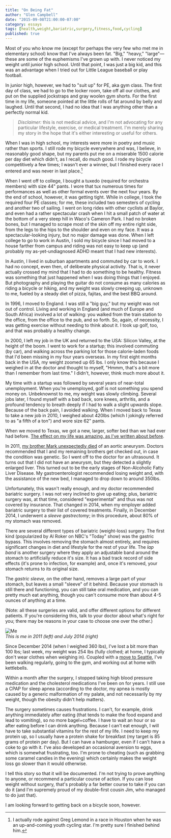```yaml
---
title: "On Being Fat"
author: "Glen Campbell"
date: "2015-09-08T21:00:00-07:00"
category: essays
tags: [health,weight,bariatric,surgery,fitness,food,cycling]
published: true
---
```

Most of you who know me (except for perhaps the very few who met me
in elementary school) know that I've always been fat. "Big," "heavy,"
"large"&mdash;these are some of the euphemisms I've grown up with.
I never noticed my weight until junior high school.
Until that point, I was just a big kid, and this was an advantage
when I tried out for Little League baseball or play football. 

In junior high, however, we had to "suit up" for PE, aka gym class. 
The first day of class, we had to go to the locker room,
take off all our clothes, and put on the supplied jockstraps and gray
woolen gym shorts. For the first time in my life, someone pointed
at the little rolls of fat around by belly and laughed. Until that
second, I had no idea that I was anything other than a 
perfectly normal kid. 

> *Disclaimer:* this is not medical advice, and I'm not advocating for
> any particular lifestyle, exercise, or medical treatment. 
> I'm merely sharing my story in the hope that it's either
> interesting or useful for others. 

When I was in high school, my interests were more in poetry and music
rather than sports. I still rode my bicycle everywhere and was, I believe,
in reasonably good shape, but my parents put me on a miserable 1500 calorie
per day diet which didn't, as I recall, do much good.
I rode my bicycle competitively a few times; I wasn't ever a winner, but
I finished every race I entered and was never in last place.[^1]

When I went off to college, I bought a tuxedo (required for orchestra members)
with size 44" pants. I wore that tux numerous times for performances as well
as other formal events over the next four years. By the end of school, however,
it was getting tight. While in college, I took the required four PE classes;
for me, these included two semesters of cycling and another two of sailing.
I went on long rides with other cyclists at Baylor, and even had a 
rather spectacular crash when I hit a small patch of water at the bottom
of a very steep hill in Waco's Cameron Park. I had no broken bones, but 
I managed to scrape most of the skin off my entire right side, from the legs
to the hips to the shoulder and even on my face. 
It was a spectacular-looking injury, but no major damage was done. 
When I left college to go to work in Austin, I sold my bicycle since
I had moved to a house farther from campus and riding was not easy to
keep up (and probably my as-yet-undiagnosed ADHD meant that I had new
interests).

In Austin, I lived in suburban apartments and commuted by car to work. 
I had no concept, even then, of deliberate physical activity. That is, 
it never actually crossed my mind that I had to do something to be
healthy. Fitness was something that just happened when I was doing 
things that I enjoyed. But photography and playing the guitar do not
consume as many calories as riding a bicycle or hiking, and my weight 
was slowly creeping up, unknown to me, fueled by a steady diet of pizza,
fajitas, and the best BBQ around.

In 1996, I moved to England. I was still a "big guy," but my weight was
not out of control. 
Living and working in England (and much of Europe and South Africa)
involved a lot of walking: you walked from the train station to the office,
from the office to the pub, and so forth. So, again, of necessity, I was
getting exercise without needing to think about it. 
I took up golf, too, and that was probably a healthy change. 

In 2000, I left my job in the UK and returned to the USA: Silicon Valley,
at the height of the boom. I went to work for a startup; this involved
commuting (by car), and walking across the parking lot for those
calorie-laden foods that I'd been missing in my four years overseas. 
In my first eight months back in the USA, my weight zoomed up 65 lbs. 
I only know this because I weighed in at the doctor and thought
to myself, "Hmmm, that's a bit more than I remember from last time." 
I didn't, however, think much more about it. 

My time with a startup was followed by several years of near-total
unemployment. When you're unemployed, golf is not something you
spend money on. Unbeknownst to me, my weight was slowly climbing. 
Several jobs later, I found myself with a bad back, sore knees, 
arthritis, and a profound tendency to breath deeply if I had to walk
a slight upwards slope. Because of the back pain, I avoided walking. 
When I moved back to Texas to take a new job in 2010, I weighed 
about 420lbs (which I jokingly referred to as
"a fifth of a ton") and wore size 62" pants.

When we moved to Texas, we got a new, larger, softer bed than we
had ever had before.
[The effect on my life was amazing, as I've written about 
before](/essay/2011/04/a-good-nights-sleep.html).

In 2011, [my brother Mark unexpectedly
died](/essay/2011/03/goodbye-bro.html) 
of an aortic aneurysm. Doctors recommended that I and my
remaining brothers get checked out, in case the condition was
genetic. So I went off to the doctor for an ultrasound. 
It turns out that I did not have an aneurysm, but they 
detected a slightly enlarged liver. This turned out to be
the early stages of Non-Alcoholic Fatty Liver Disease.
My gastroenterologist recommended losing weight and, 
with the assistance of the new bed, I managed to drop down 
to around 350lbs. 

Unfortunately, this wasn't really enough, and my doctor
recommended bariatric surgery. I was not very inclined to give up
eating; plus, bariatric surgery was, at that time, considered
"experimental" and thus was not covered by insurance. 
That changed in 2014, when my employer added bariatric surgery
to their list of covered treatments. Finally, in December 2014,
I underwent a *sleeve gastrectomy*; in this procedure, about
80% of my stomach was removed.

There are several different types of bariatric (weight-loss)
surgery. The first kind (popularized by Al Roker on NBC's "Today" show)
was the gastric bypass. This involves removing the stomach almost entirely,
and requires significant changes in diet and lifestyle for the 
rest of your life. The *lap band* is another surgery where they
apply an adjustable band around the stomach to artificially reduce
it's size. It has a bad track record of side effects (it's prone to
infection, for example) and, once it's removed, your stomach returns to
its original size. 

The *gastric sleeve,* on the other hand, removes a large part of your 
stomach, but leaves a small "sleeve" of it behind. Because your stomach
is still there and functioning, you can still take oral medication, and
you can pretty much eat anything, though you can't consume more than about
4-5 ounces of anything at a time. 

(Note: all these surgeries are valid, and offer different options
for different patients. If you're considering this, talk to your
doctor about what's right for you; there may be reasons in your 
case to choose one over the other.)

![Me](//cdn.broadpool.com/BeforeAfter.jpg "This are me")  
*This is me in 2011 (left) and July 2014 (right)*

Since December 2014 (when I weighed 360 lbs), 
I've lost a bit more than 100 lbs; last week, 
my weight was 254 lbs (fully clothed; at home, I typically don't 
wear clothes when weighing in). Coupled with a 
[move to Seattle](/essay/2015/06/amazon.html), 
I've been walking regularly, going to the gym, and working 
out at home with kettlebells. 

Within a month after the surgery, I stopped taking high blood pressure
medication and the cholesterol medications I've been on for years. 
I still use a CPAP for sleep apnea (according to the doctor, my
apnea is mostly caused by a generic malformation of my palate, and 
not necessarily by my weight, though the obesity didn't help matters). 

The surgery sometimes causes frustrations. I can't, for example, drink
anything immediately after eating (that tends to make the food expand
and lead to vomiting), so no more bagel+coffee. I have to wait an hour
or so after eating before I can drink anything. Because I can't eat
enough, I will have to take substantial vitamins for the rest of
my life. I need to keep my protein up, so I usually have a protein
shake for breakfast (my target is 85 grams of protein per day).
But I can have a hamburger, even if I can't have a coke to go with it.
I've also developed an occasional aversion to eggs, which is 
somewhat frustrating, too. I'm prone to cheating (such as grabbing 
some caramel candies in the evening) which certainly makes the 
weight loss go slower than it would otherwise.

I tell this story so that it will be documented. I'm not trying to 
prove anything to anyone, or recommend a particular course of action.
If you can lose weight without surgery, that's probably a far better course
to take if you can do it (and I'm supremely proud of my double-first cousin
Jim, who managed to do just that).

I am looking forward to getting back on a bicycle soon, however. 


[^1]: I actually rode against Greg Lemond in a race in Houston when he
      was an up-and-coming youth cycling star. I'm pretty sure I finished 
      behind him.
